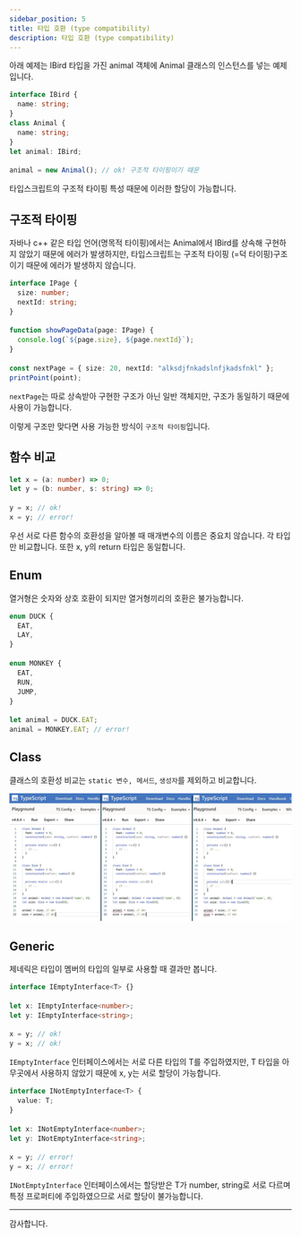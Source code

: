 ```yaml
---
sidebar_position: 5
title: 타입 호환 (type compatibility)
description: 타입 호환 (type compatibility)
---
```


<head>
  <meta name="title" content="Advanced 학습 | 기초부터 시작하는 타입스크립트" data-rh="true" />
  <meta name="description" content="타입 호환 (type compatibility)" data-rh="true" />
  <meta property="og:title" content="Advanced 학습 | 기초부터 시작하는 타입스크립트" data-rh="true" />
  <meta property="og:description" content="타입 호환 (type compatibility)" data-rh="true" />
</head>

아래 예제는 IBird 타입을 가진 animal 객체에 Animal 클래스의 인스턴스를 넣는 예제입니다.

```ts
interface IBird {
  name: string;
}
class Animal {
  name: string;
}
let animal: IBird;

animal = new Animal(); // ok! 구조적 타이핑이기 때문
```

타입스크립트의 구조적 타이핑 특성 때문에 이러한 할당이 가능합니다.

## 구조적 타이핑

자바나 c++ 같은 타입 언어(명목적 타이핑)에서는 Animal에서 IBird를 상속해 구현하지 않았기 때문에 에러가 발생하지만,
타입스크립트는 구조적 타이핑 (=덕 타이핑)구조이기 때문에 에러가 발생하지 않습니다.

```ts
interface IPage {
  size: number;
  nextId: string;
}

function showPageData(page: IPage) {
  console.log(`${page.size}, ${page.nextId}`);
}

const nextPage = { size: 20, nextId: "alksdjfnkadslnfjkadsfnkl" };
printPoint(point);
```

`nextPage`는 따로 상속받아 구현한 구조가 아닌 일반 객체지만, 구조가 동일하기 때문에 사용이 가능합니다.

이렇게 구조만 맞다면 사용 가능한 방식이 `구조적 타이핑`입니다.

## 함수 비교

```ts
let x = (a: number) => 0;
let y = (b: number, s: string) => 0;

y = x; // ok!
x = y; // error!
```

우선 서로 다른 함수의 호환성을 알아볼 때 매개변수의 이름은 중요치 않습니다. 각 타입만 비교합니다. 또한 x, y의 return 타입은 동일합니다.

## Enum

열거형은 숫자와 상호 호환이 되지만 열거형끼리의 호환은 불가능합니다.

```ts
enum DUCK {
  EAT,
  LAY,
}

enum MONKEY {
  EAT,
  RUN,
  JUMP,
}

let animal = DUCK.EAT;
animal = MONKEY.EAT; // error!
```

## Class

클래스의 호환성 비교는 `static 변수, 메서드`, `생성자`를 제외하고 비교합니다.

![class type compatibility](/img/advanced-study/type-compatibility/class-type-compatibility.jpg)

## Generic

제네릭은 타입이 멤버의 타입의 일부로 사용할 때 결과만 봅니다.

```ts
interface IEmptyInterface<T> {}

let x: IEmptyInterface<number>;
let y: IEmptyInterface<string>;

x = y; // ok!
y = x; // ok!
```

`IEmptyInterface` 인터페이스에서는 서로 다른 타입의 T를 주입하였지만, T 타입을 아무곳에서 사용하지 않았기 때문에 x, y는 서로 할당이 가능합니다.

```ts
interface INotEmptyInterface<T> {
  value: T;
}

let x: INotEmptyInterface<number>;
let y: INotEmptyInterface<string>;

x = y; // error!
y = x; // error!
```

`INotEmptyInterface` 인터페이스에서는 할당받은 T가 number, string로 서로 다르며 특정 프로퍼티에 주입하였으므로 서로 할당이 불가능합니다.

---

감사합니다.
